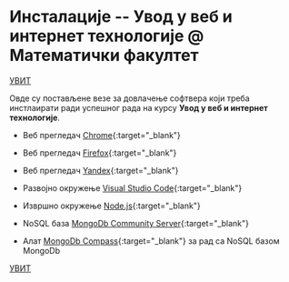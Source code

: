 # Инсталације -- Увод у веб и интернет технологије @ Математички факултет

[УВИТ](/README.md)

Овде су постављене везе за довлачење софтвера који треба инстлаирати ради успешног рада на курсу **Увод у веб и интернет технологије**.

* Веб прегледач [Chrome](https://www.google.com/chrome/){:target="_blank"}  

* Веб прегледач [Firefox](https://www.mozilla.org/sr/firefox/new/){:target="_blank"}

* Веб прегледач [Yandex](https://browser.yandex.com/){:target="_blank"}

* Развојно окружење [Visual Studio Code](https://code.visualstudio.com/download){:target="_blank"}

* Извршно окружење [Node.js](https://nodejs.org/en/){:target="_blank"}

* NoSQL база [MongoDb Community Server](https://www.mongodb.com/download-center?jmp=nav#community){:target="_blank"}

* Алат [MongoDb Compass](https://www.mongodb.com/products/compass){:target="_blank"} за рад са NoSQL базом MongoDb

[УВИТ](/README.md)
